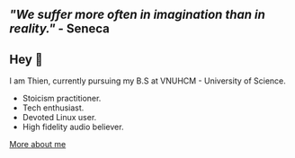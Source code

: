 *"We suffer more often in imagination than in reality."* - Seneca
---
## Hey :wave:

I am Thien, currently pursuing my B.S at VNUHCM - University of Science.

- Stoicism practitioner.
- Tech enthusiast.
- Devoted Linux user.
- High fidelity audio believer.

[More about me](https://www.tiamatt.dev/about/)
